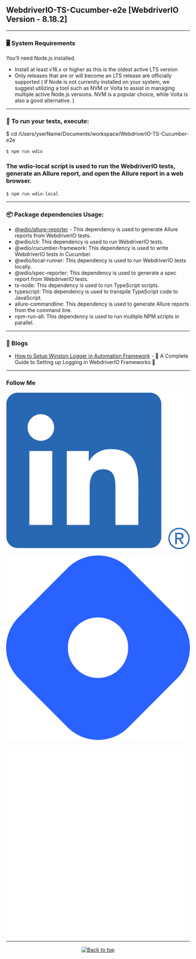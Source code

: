 ## WebdriverIO-TS-Cucumber-e2e [WebdriverIO Version - 8.18.2]
---

### :desktop_computer: **System Requirements**
You’ll need Node.js installed.

- Install at least v16.x or higher as this is the oldest active LTS version
- Only releases that are or will become an LTS release are officially supported ( If Node is not currently installed on your system, we suggest utilizing a tool such as NVM or Volta to assist in managing multiple active Node.js versions. NVM is a popular choice, while Volta is also a good alternative. )
---

### :runner: **To run your tests, execute:**
$ cd /Users/yserName/Documents/workspace/WebdriverIO-TS-Cucumber-e2e
```
$ npm run wdio
```

### The wdio-local script is used to run the WebdriverIO tests, generate an Allure report, and open the Allure report in a web browser.
```
$ npm run wdio-local
```
---

### :package: Package dependencies Usage:

- [@wdio/allure-reporter](https://www.npmjs.com/package/@wdio/allure-reporter) - This dependency is used to generate Allure reports from WebdriverIO tests.
- @wdio/cli: This dependency is used to run WebdriverIO tests.
- @wdio/cucumber-framework: This dependency is used to write WebdriverIO tests in Cucumber.
- @wdio/local-runner: This dependency is used to run WebdriverIO tests locally.
- @wdio/spec-reporter: This dependency is used to generate a spec report from WebdriverIO tests.
- ts-node: This dependency is used to run TypeScript scripts.
- typescript: This dependency is used to transpile TypeScript code to JavaScript.
- allure-commandline: This dependency is used to generate Allure reports from the command line.
- npm-run-all: This dependency is used to run multiple NPM scripts in parallel.
---

### :newspaper: Blogs

- [How to Setup Winston Logger in Automation Framework](https://hardikchotaliya.hashnode.dev/a-complete-guide-to-setting-up-logging-in-webdriverio-frameworks) - 📝 A Complete Guide to Setting up Logging in WebdriverIO Frameworks 🎯


---

### Follow Me

[![LinkedIn](/img/LI-In-Bug.png)](https://www.linkedin.com/in/hardikchotaliya/)

[![Blog](/img/brand-icon.png)](https://hardikchotaliya.hashnode.dev/)

[![Twitter](/img/x-logo-white.png)](https://twitter.com/Hardikchotaliya)

---


<p align="center"><a href="https://github.com/hardikchotaliya/WebdriverIO-TS-Cucumber-e2e#"><img src="http://randojs.com/images/backToTopButton.png" alt="Back to top" height="29"/></a></p>
